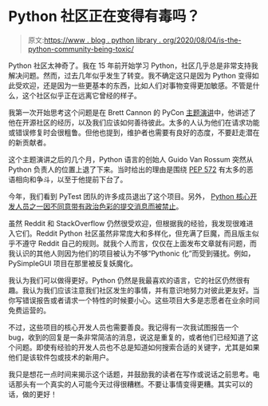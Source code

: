 # Python 社区正在变得有毒吗？

> 原文:[https://www . blog . python library . org/2020/08/04/is-the-python-community-being-toxic/](https://www.blog.pythonlibrary.org/2020/08/04/is-the-python-community-becoming-toxic/)

Python 社区太神奇了。我在 15 年前开始学习 Python，社区几乎总是非常支持我解决问题。然而，过去几年似乎发生了转变。我不确定这只是因为 Python 变得如此受欢迎，还是因为一些更基本的东西，比如人们对事物变得更加敏感。不管是什么，这个社区似乎正在远离它曾经的样子。

我第一次开始思考这个问题是在 Brett Cannon 的 PyCon [主题演讲](https://www.youtube.com/watch?v=tzFWz5fiVKU&feature=youtu.be&t=48m55s)中，他讲述了他在开源社区的经历，以及我们应该如何善待彼此。太多的人认为他们在请求功能或错误修复时会很粗鲁。但他也提到，维护者也需要有良好的态度，不要赶走潜在的新贡献者。

这个主题演讲之后的几个月，Python 语言的创始人 Guido Van Rossum 突然从 Python 负责人的位置上退了下来。当时给出的理由是围绕 [PEP 572](https://www.python.org/dev/peps/pep-0572/) 有太多的恶语相向和争斗，以至于他提前下台了。

今年，我们看到 PyTest 团队的许多成员退出了这个项目。另外， [Python 核心开发人员之一因不同意带有政治色彩的提交消息而被禁止](https://twitter.com/jackdied/status/1286266354488803340)。

虽然 Reddit 和 StackOverflow 仍然很受欢迎，但根据我的经验，我发现很难进入它们。Reddit Python 社区虽然非常庞大和多样化，但充满了巨魔，而且版主似乎不遵守 Reddit 自己的规则。就我个人而言，仅仅在上面发布文章就有问题，而我认识的其他人则因为他们的项目被认为不够“Pythonic 化”而受到骚扰。例如，PySimpleGUI 项目在那里被反复妖魔化。

我认为我们可以做得更好。Python 仍然是我最喜欢的语言，它的社区仍然很有趣。我认为我们应该注意我们社区发生的事情，并有意识地努力对彼此更友好。当你写错误报告或者请求一个特性的时候要小心。这些项目大多是志愿者在业余时间免费运营的。

不过，这些项目的核心开发人员也需要善良。我记得有一次我试图报告一个 bug，收到的回复是一条非常简洁的消息，说这是重复的，或者他们已经知道了这个问题。即使有经验的开发人员也不总是知道如何搜索合适的关键字，尤其是如果他们是该软件包或技术的新用户。

我只是想花一点时间来揭示这个话题，并鼓励我的读者在写作或说话之前思考。电话那头有一个真实的人可能今天过得很糟糕。不要让事情变得更糟。其实可以的话，做的更好！